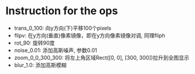 # Instruction for the ops
* trans_0_100: 向y方向(下)平移100个pixels
* flipv: 在y方向(垂直)像素镜像，即在y方向像素镜像对调, 同理fliph
* rot_90: 旋转90度
* noise_0.01: 添加高斯噪声, 参数0.01
* zoom_0_0_300_300: 将左上角区域Rect([0, 0], [300, 300])拉升到全图显示 
* blur_1.0: 添加高斯模糊
